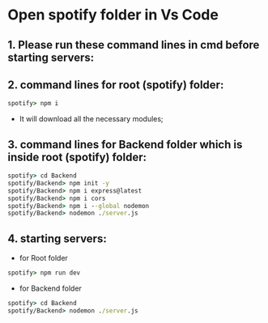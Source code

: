 # Open spotify folder in Vs Code
## 1. Please run these command lines in cmd before starting servers:
## 2. command lines for root (spotify) folder:
```cmd
spotify> npm i
```
* It will download all the necessary modules;

## 3. command lines for Backend folder which is inside root (spotify) folder:
```cmd
spotify> cd Backend
spotify/Backend> npm init -y
spotify/Backend> npm i express@latest
spotify/Backend> npm i cors
spotify/Backend> npm i --global nodemon
spotify/Backend> nodemon ./server.js
```

## 4. starting servers:
- for Root folder
```cmd
spotify> npm run dev
```
- for Backend folder
```cmd
spotify> cd Backend
spotify/Backend> nodemon ./server.js
```
